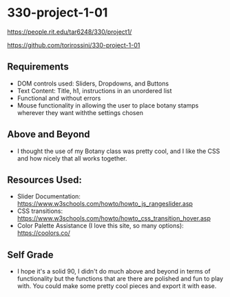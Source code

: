 # 330-project-1-01

https://people.rit.edu/tar6248/330/project1/

https://github.com/torirossini/330-project-1-01

## Requirements
- DOM controls used: Sliders, Dropdowns, and Buttons
- Text Content: Title, h1, instructions in an unordered list
- Functional and without errors
- Mouse functionality in allowing the user to place botany stamps wherever they want withthe settings chosen

## Above and Beyond
- I thought the use of my Botany class was pretty cool, and I like  the CSS and how nicely that all works together. 

## Resources Used:
- Slider Documentation: https://www.w3schools.com/howto/howto_js_rangeslider.asp
- CSS transitions: https://www.w3schools.com/howto/howto_css_transition_hover.asp
- Color Palette Assistance (I love this site, so many options): https://coolors.co/

## Self Grade
- I hope it's a solid 90, I didn't do much above and beyond in terms of functionality but the functions that are there are polished and fun to play with. You could make some pretty cool pieces and export it with ease. 